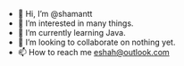 - 👋 Hi, I’m @shamantt
- 👀 I’m interested in many things.
- 🌱 I’m currently learning Java.
- 💞️ I’m looking to collaborate on nothing yet.
- 📫 How to reach me eshah@outlook.com

<!---
shamantt/shamantt is a ✨ special ✨ repository because its `README.md` (this file) appears on your GitHub profile.
You can click the Preview link to take a look at your changes.
--->
